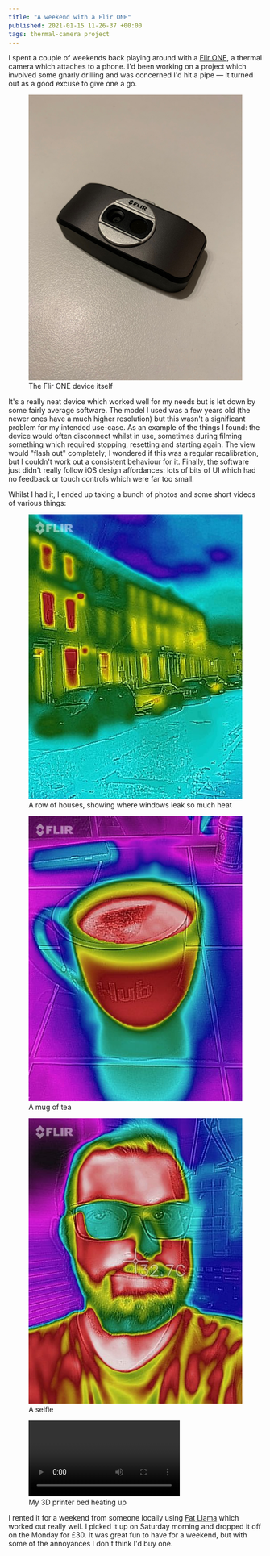 ```yaml
---
title: "A weekend with a Flir ONE"
published: 2021-01-15 11-26-37 +00:00
tags: thermal-camera project
---
```


I spent a couple of weekends back playing around with a [Flir ONE][1], a
thermal camera which attaches to a phone. I'd been working on a project which
involved some gnarly drilling and was concerned I'd hit a pipe — it turned out
as a good excuse to give one a go.

<figure>
  <img src="/resources/images/flir-one-device.jpeg"
    alt="The Flir ONE device itself" max-width="250px">
  <figcaption>The Flir ONE device itself</figcaption>
</figure>

It's a really neat device which worked well for my needs but is let down by
some fairly average software. The model I used was a few years old (the newer
ones have a much higher resolution) but this wasn't a significant problem for
my intended use-case. As an example of the things I found: the device would
often disconnect whilst in use, sometimes during filming something which
required stopping, resetting and starting again. The view would "flash out"
completely; I wondered if this was a regular recalibration, but I couldn't work
out a consistent behaviour for it. Finally, the software just didn't really
follow iOS design affordances: lots of bits of UI which had no feedback or
touch controls which were far too small.

Whilst I had it, I ended up taking a bunch of photos and some short videos of
various things:

<figure>
  <img src="/resources/images/flir-one-houses.jpeg"
    alt="A thermal image showing the houses on my street, highlighting how windows
    leak so much heat" max-width="500px">
  <figcaption>A row of houses, showing where windows leak so much heat</figcaption>
</figure>

<figure>
  <img src="/resources/images/flir-one-mug.jpeg"
    alt="A mug of tea, showing where the liquid is hot and the mug itself is
    warmiing up" max-width="500px">
  <figcaption>A mug of tea</figcaption>
</figure>

<figure>
  <img src="/resources/images/flir-one-selfie.jpeg"
    alt="A thermal image showing my face" max-width="500px">
  <figcaption>A selfie</figcaption>
</figure>

<figure>
  <video controls max-width="500px">
    <source src="/resources/images/flir-one-3d-printer.mov" type="video/mp4">
  </video>
  <figcaption>My 3D printer bed heating up</figcaption>
</figure>

I rented it for a weekend from someone locally using [Fat Llama][2] which
worked out really well. I picked it up on Saturday morning and dropped it off
on the Monday for £30. It was great fun to have for a weekend, but with some of
the annoyances I don't think I'd buy one. 

[1]: https://www.flir.co.uk/flir-one/
[2]: https://fatllama.com/r/nick-e7156
